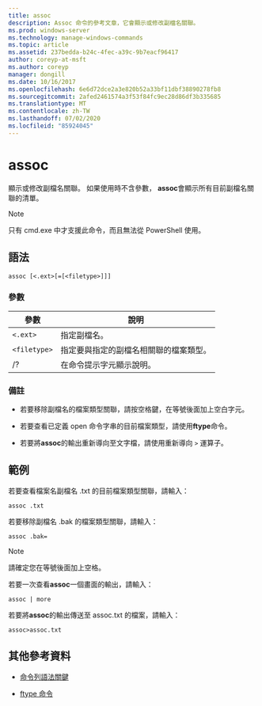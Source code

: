 ```yaml
---
title: assoc
description: Assoc 命令的參考文章，它會顯示或修改副檔名關聯。
ms.prod: windows-server
ms.technology: manage-windows-commands
ms.topic: article
ms.assetid: 237bedda-b24c-4fec-a39c-9b7eacf96417
author: coreyp-at-msft
ms.author: coreyp
manager: dongill
ms.date: 10/16/2017
ms.openlocfilehash: 6e6d72dce2a3e820b52a33bf11dbf38890278fb8
ms.sourcegitcommit: 2afed2461574a3f53f84fc9ec28d86df3b335685
ms.translationtype: MT
ms.contentlocale: zh-TW
ms.lasthandoff: 07/02/2020
ms.locfileid: "85924045"
---
```

# <a name="assoc"></a>assoc

顯示或修改副檔名關聯。 如果使用時不含參數， **assoc**會顯示所有目前副檔名關聯的清單。

> [!NOTE]
> 只有 cmd.exe 中才支援此命令，而且無法從 PowerShell 使用。

## <a name="syntax"></a>語法

```
assoc [<.ext>[=[<filetype>]]]
```

### <a name="parameters"></a>參數

| 參數 | 說明 |
| --------- | ----------- |
| `<.ext>` | 指定副檔名。 |
| `<filetype>` | 指定要與指定的副檔名相關聯的檔案類型。 |
| /? | 在命令提示字元顯示說明。 |

### <a name="remarks"></a>備註

- 若要移除副檔名的檔案類型關聯，請按空格鍵，在等號後面加上空白字元。

- 若要查看已定義 open 命令字串的目前檔案類型，請使用**ftype**命令。

- 若要將**assoc**的輸出重新導向至文字檔，請使用重新導向 `>` 運算子。

## <a name="examples"></a>範例

若要查看檔案名副檔名 .txt 的目前檔案類型關聯，請輸入：

```
assoc .txt
```

若要移除副檔名 .bak 的檔案類型關聯，請輸入：

```
assoc .bak=
```

> [!NOTE]
> 請確定您在等號後面加上空格。

若要一次查看**assoc**一個畫面的輸出，請輸入：

```
assoc | more
```

若要將**assoc**的輸出傳送至 assoc.txt 的檔案，請輸入：

```
assoc>assoc.txt
```

## <a name="additional-references"></a>其他參考資料

- [命令列語法關鍵](command-line-syntax-key.md)

- [ftype 命令](ftype.md)
